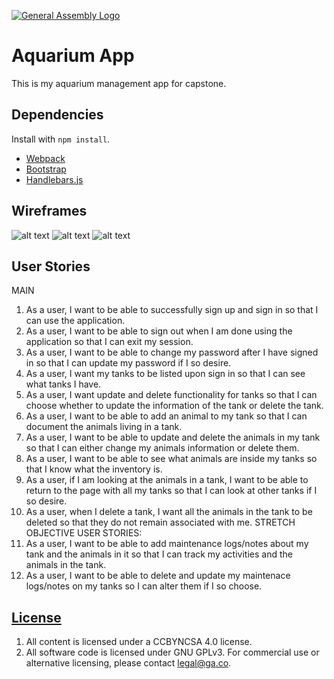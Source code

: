 [![General Assembly Logo](https://camo.githubusercontent.com/1a91b05b8f4d44b5bbfb83abac2b0996d8e26c92/687474703a2f2f692e696d6775722e636f6d2f6b6538555354712e706e67)](https://generalassemb.ly/education/web-development-immersive)

# Aquarium App

This is my aquarium management app for capstone.

## Dependencies

Install with `npm install`.

-   [Webpack](https://webpack.github.io)
-   [Bootstrap](http://getbootstrap.com)
-   [Handlebars.js](http://handlebarsjs.com)

## Wireframes

![alt text](http://i.imgur.com/HsYPU1J.jpg)
![alt text](http://i.imgur.com/jWik1uf.jpg)
![alt text](http://i.imgur.com/T753CCz.jpg)

## User Stories
MAIN
1) As a user, I want to be able to successfully sign up and sign in so that I can use the application.
2) As a user, I want to be able to sign out when I am done using the application so that I can exit my session.
3) As a user, I want to be able to change my password after I have signed in so that I can update my password if I so desire.
4) As a user, I want my tanks to be listed upon sign in so that I can see what tanks I have.
5) As a user, I want update and delete functionality for tanks so that I can choose whether to update the information of the tank or delete the tank.
6) As a user, I want to be able to add an animal to my tank so that I can document the animals living in a tank.
7) As a user, I want to be able to update and delete the animals in my tank so that I can either change my animals information or delete them.
8) As a user, I want to be able to see what animals are inside my tanks so that I know what the inventory is.
9) As a user, if I am looking at the animals in a tank, I want to be able to return to the page with all my tanks so that I can look at other tanks if I so desire.
10) As a user, when I delete a tank, I want all the animals in the tank to be deleted so that they do not remain associated with me.
STRETCH OBJECTIVE USER STORIES:
11) As a user, I want to be able to add maintenance logs/notes about my tank and the animals in it so that I can track my activities and the animals in the tank.
12) As a user, I want to be able to delete and update my maintenace logs/notes on my tanks so I can alter them if I so choose.

## [License](LICENSE)

1.  All content is licensed under a CC­BY­NC­SA 4.0 license.
1.  All software code is licensed under GNU GPLv3. For commercial use or
    alternative licensing, please contact legal@ga.co.
